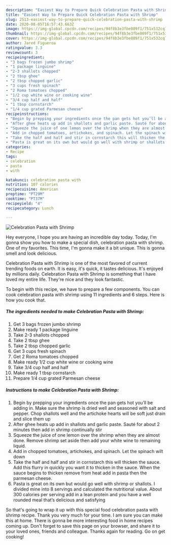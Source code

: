 ```yaml
---
description: "Easiest Way to Prepare Quick Celebration Pasta with Shrimp"
title: "Easiest Way to Prepare Quick Celebration Pasta with Shrimp"
slug: 2513-easiest-way-to-prepare-quick-celebration-pasta-with-shrimp
date: 2020-08-05T16:57:43.663Z
image: https://img-global.cpcdn.com/recipes/94f8b3e3fbe809f1/751x532cq70/celebration-pasta-with-shrimp-recipe-main-photo.jpg
thumbnail: https://img-global.cpcdn.com/recipes/94f8b3e3fbe809f1/751x532cq70/celebration-pasta-with-shrimp-recipe-main-photo.jpg
cover: https://img-global.cpcdn.com/recipes/94f8b3e3fbe809f1/751x532cq70/celebration-pasta-with-shrimp-recipe-main-photo.jpg
author: Jared Figueroa
ratingvalue: 3.3
reviewcount: 3
recipeingredient:
- "3 bags frozen jumbo shrimp"
- "1 package linguine"
- "2-3 shallots chopped"
- "2 tbsp ghee"
- "2 tbsp chopped garlic"
- "3 cups fresh spinach"
- "2 Roma tomatoes chopped"
- "1/2 cup white wine or cooking wine"
- "3/4 cup half and half"
- "1 tbsp cornstarch"
- "1/4 cup grated Parmesan cheese"
recipeinstructions:
- "Begin by prepping your ingredients once the pan gets hot you’ll be adding in. Make sure the shrimp is dried well and seasoned with salt and pepper. Chop shallots well and the artichoke hearts will be soft just drain and slice them up"
- "After ghee heats up add in shallots and garlic paste. Sauté for about 2 minutes then add in shrimp continually stir"
- "Squeeze the juice of one lemon over the shrimp when they are almost done. Remove shrimp set aside then add your white wine to remaining liquid."
- "Add in chopped tomatoes, artichokes, and spinach. Let the spinach wilt down"
- "Take the half and half and stir in cornstarch this will thicken the sauce. Add this flurry in quickly you want it to thicken in the sauce. When the sauce begins to thicken remove from heat add in pasta then the parmesan cheese."
- "Pasta is great on its own but would go well with shrimp or shallots. I divided mine into 8 servings and calculated the nutritional value. About 300 calories per serving add in a lean protein and you have a well rounded meal that’s delicious and satisfying"
categories:
- Recipe
tags:
- celebration
- pasta
- with

katakunci: celebration pasta with 
nutrition: 107 calories
recipecuisine: American
preptime: "PT29M"
cooktime: "PT37M"
recipeyield: "4"
recipecategory: Lunch

---
```



![Celebration Pasta with Shrimp](https://img-global.cpcdn.com/recipes/94f8b3e3fbe809f1/751x532cq70/celebration-pasta-with-shrimp-recipe-main-photo.jpg)

Hey everyone, I hope you are having an incredible day today. Today, I'm gonna show you how to make a special dish, celebration pasta with shrimp. One of my favorites. This time, I'm gonna make it a bit unique. This is gonna smell and look delicious.

Celebration Pasta with Shrimp is one of the most favored of current trending foods on earth. It is easy, it's quick, it tastes delicious. It's enjoyed by millions daily. Celebration Pasta with Shrimp is something that I have loved my entire life. They're nice and they look fantastic.




To begin with this recipe, we have to prepare a few components. You can cook celebration pasta with shrimp using 11 ingredients and 6 steps. Here is how you cook that.

<!--inarticleads1-->

##### The ingredients needed to make Celebration Pasta with Shrimp:

1. Get 3 bags frozen jumbo shrimp
1. Make ready 1 package linguine
1. Take 2-3 shallots chopped
1. Take 2 tbsp ghee
1. Take 2 tbsp chopped garlic
1. Get 3 cups fresh spinach
1. Get 2 Roma tomatoes chopped
1. Make ready 1/2 cup white wine or cooking wine
1. Take 3/4 cup half and half
1. Make ready 1 tbsp cornstarch
1. Prepare 1/4 cup grated Parmesan cheese




<!--inarticleads2-->

##### Instructions to make Celebration Pasta with Shrimp:

1. Begin by prepping your ingredients once the pan gets hot you’ll be adding in. Make sure the shrimp is dried well and seasoned with salt and pepper. Chop shallots well and the artichoke hearts will be soft just drain and slice them up
1. After ghee heats up add in shallots and garlic paste. Sauté for about 2 minutes then add in shrimp continually stir
1. Squeeze the juice of one lemon over the shrimp when they are almost done. Remove shrimp set aside then add your white wine to remaining liquid.
1. Add in chopped tomatoes, artichokes, and spinach. Let the spinach wilt down
1. Take the half and half and stir in cornstarch this will thicken the sauce. Add this flurry in quickly you want it to thicken in the sauce. When the sauce begins to thicken remove from heat add in pasta then the parmesan cheese.
1. Pasta is great on its own but would go well with shrimp or shallots. I divided mine into 8 servings and calculated the nutritional value. About 300 calories per serving add in a lean protein and you have a well rounded meal that’s delicious and satisfying




So that's going to wrap it up with this special food celebration pasta with shrimp recipe. Thank you very much for your time. I am sure you can make this at home. There is gonna be more interesting food in home recipes coming up. Don't forget to save this page on your browser, and share it to your loved ones, friends and colleague. Thanks again for reading. Go on get cooking!
